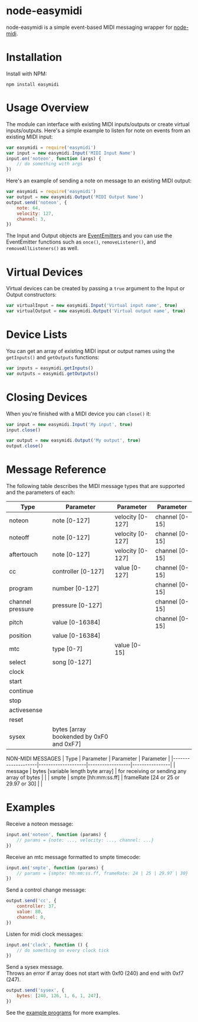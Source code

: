 # node-easymidi

node-easymidi is a simple event-based MIDI messaging wrapper for [node-midi](https://github.com/justinlatimer/node-midi).

# Installation

Install with NPM:

```
npm install easymidi
```

# Usage Overview

The module can interface with existing MIDI inputs/outputs or create virtual inputs/outputs. Here's a simple example to listen for note on events from an existing MIDI input:

```javascript
var easymidi = require('easymidi')
var input = new easymidi.Input('MIDI Input Name')
input.on('noteon', function (args) {
	// do something with args
})
```

Here's an example of sending a note on message to an existing MIDI output:

```javascript
var easymidi = require('easymidi')
var output = new easymidi.Output('MIDI Output Name')
output.send('noteon', {
	note: 64,
	velocity: 127,
	channel: 3,
})
```

The Input and Output objects are [EventEmitters](http://nodejs.org/api/events.html#events_class_events_eventemitter) and you can use the EventEmitter functions such as `once()`, `removeListener()`, and `removeAllListeners()` as well.

# Virtual Devices

Virtual devices can be created by passing a `true` argument to the Input or Output constructors:

```javascript
var virtualInput = new easymidi.Input('Virtual input name', true)
var virtualOutput = new easymidi.Output('Virtual output name', true)
```

# Device Lists

You can get an array of existing MIDI input or output names using the `getInputs()` and `getOutputs` functions:

```javascript
var inputs = easymidi.getInputs()
var outputs = easymidi.getOutputs()
```

# Closing Devices

When you're finished with a MIDI device you can `close()` it:

```javascript
var input = new easymidi.Input('My input', true)
input.close()

var output = new easymidi.Output('My output', true)
output.close()
```

# Message Reference

The following table describes the MIDI message types that are supported and the parameters of each:

| Type             | Parameter                                | Parameter        | Parameter      |
| ---------------- | ---------------------------------------- | ---------------- | -------------- |
| noteon           | note [0-127]                             | velocity [0-127] | channel [0-15] |
| noteoff          | note [0-127]                             | velocity [0-127] | channel [0-15] |
| aftertouch       | note [0-127]                             | velocity [0-127] | channel [0-15] |
| cc               | controller [0-127]                       | value [0-127]    | channel [0-15] |
| program          | number [0-127]                           |                  | channel [0-15] |
| channel pressure | pressure [0-127]                         |                  | channel [0-15] |
| pitch            | value [0-16384]                          |                  | channel [0-15] |
| position         | value [0-16384]                          |                  |                |
| mtc              | type [0-7]                               | value [0-15]     |                |
| select           | song [0-127]                             |                  |                |
| clock            |                                          |                  |                |
| start            |                                          |                  |                |
| continue         |                                          |                  |                |
| stop             |                                          |                  |                |
| activesense      |                                          |                  |                |
| reset            |                                          |                  |                |
| sysex            | bytes [array bookended by 0xF0 and 0xF7] |                  |                |

NON-MIDI MESSAGES
| Type | Parameter | Parameter | Parameter |
|--------------------|--------------------|------------------|----------------|
| message | bytes [variable length byte array] | for receiving or sending any array of bytes | |
| smpte | smpte [hh:mm:ss.ff] | frameRate [24 or 25 or 29.97 or 30] | |

# Examples

Receive a noteon message:

```javascript
input.on('noteon', function (params) {
	// params = {note: ..., velocity: ..., channel: ...}
})
```

Receive an mtc message formatted to smpte timecode:

```javascript
input.on('smpte', function (params) {
	// params = {smpte: hh:mm:ss.ff, frameRate: 24 | 25 | 29.97 | 30}
})
```

Send a control change message:

```javascript
output.send('cc', {
	controller: 37,
	value: 80,
	channel: 0,
})
```

Listen for midi clock messages:

```javascript
input.on('clock', function () {
	// do something on every clock tick
})
```

Send a sysex message.  
Throws an error if array does not start with 0xf0 (240) and end with 0xf7 (247).

```javascript
output.send('sysex', {
	bytes: [240, 126, 1, 6, 1, 247],
})
```

See the [example programs](https://github.com/dinchak/node-easymidi/tree/master/examples) for more examples.
